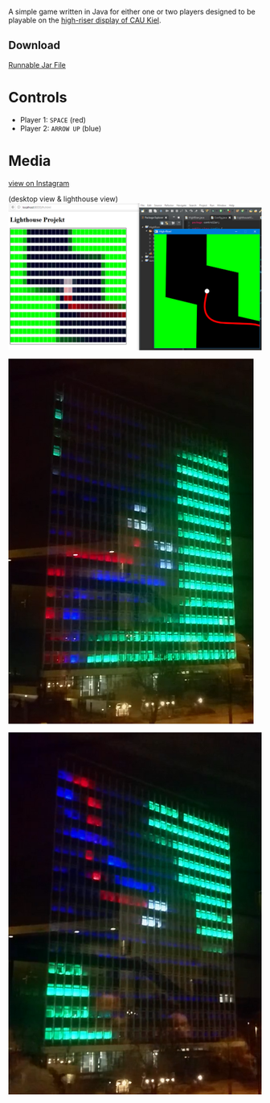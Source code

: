 A simple game written in Java for either one or two players designed to be playable on the [high-riser display of CAU Kiel](http://www.uni-kiel.de/download/lighthouse/project-lighthouse.pdf).

## Download

[Runnable Jar File](https://github.com/tim-we/high-riser/releases/download/v1.1/highriser-v1.1.jar)

# Controls

 - Player 1: `SPACE` (red)
 - Player 2: `ARROW UP` (blue)

# Media

[view on Instagram](https://www.instagram.com/p/BReTM5pDlHj/)

(desktop view & lighthouse view)
![](media/lighthouse-view.png)

![](media/highriser1.png)

![](media/highriser2.png)
